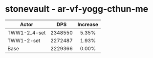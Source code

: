 # stonevault - ar-vf-yogg-cthun-me
| Actor | DPS | Increase |
|---|:---:|:---:|
|TWW1-2_4-set|2348550|5.35%|
|TWW1-2-set|2272487|1.93%|
|Base|2229366|0.00%|
